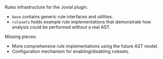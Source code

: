 Rules infrastructure for the Jovial plugin.

- `base` contains generic rule interfaces and utilities.
- `rulesets` holds example rule implementations that demonstrate how analysis
  could be performed without a real AST.

Missing pieces:
- More comprehensive rule implementations using the future AST model.
- Configuration mechanism for enabling/disabling rulesets.
